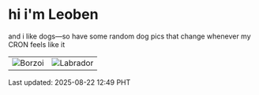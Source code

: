 # hi i'm Leoben

and i like dogs—so have some random dog pics that change whenever my CRON feels like it

|  |  |
|--------|----------|
| ![Borzoi](https://random-dog-vercel.vercel.app/api/random-borzoi?v=1755838168) | ![Labrador](https://random-dog-vercel.vercel.app/api/random-labrador?v=1755838168) |

Last updated: 2025-08-22 12:49 PHT
